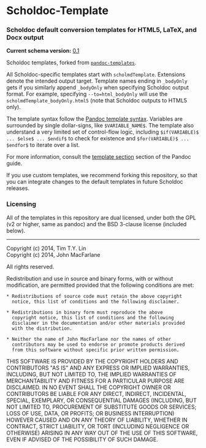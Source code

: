 Scholdoc-Template
===================

### Scholdoc default conversion templates for HTML5, LaTeX, and Docx output

**Current schema version:** [0.1][scholmd-schema]

Scholdoc templates, forked from [`pandoc-templates`](https://github.com/jgm/pandoc-templates).

All Scholdoc-specific templates start with `scholmdTemplate`. Extensions denote the intended output target. Template names ending in `_bodyOnly` gets if you similarly append `_bodyOnly` when specifying Scholdoc output format. For example, specifying `--to=html_bodyOnly`  will use the `scholmdTemplate_bodyOnly.html5` (note that Scholdoc outputs to HTML5 only).

The template syntax follow the [Pandoc template syntax][pandoc-template]. Variables are surrounded by single dollar-signs, like `$VARIABLE_NAME$`. The template also understand a very limited set of control-flow logic, including `$if(VARIABLE)$ ... $else$ ... $endif$`  to check for existence and `$for(VARIABLE)$ ... $endfor$` to iterate over a list.

For more information, consult the [template section][pandoc-template] section of the Pandoc guide.

If you use custom templates, we recommend forking this repository,
so that you can integrate changes to the default templates in future
Scholdoc releases.

[pandoc-template]: http://johnmacfarlane.net/pandoc/README.html#templates
[scholmd-schema]: http://scholarlymarkdown.com/Scholarly-Markdown-HTML-Schema.html

### Licensing

All of the templates in this repository are dual licensed, under both
the GPL (v2 or higher, same as pandoc) and the BSD 3-clause license
(included below).

----

Copyright (c) 2014, Tim T.Y. Lin  
Copyright (c) 2014, John MacFarlane

All rights reserved.

Redistribution and use in source and binary forms, with or without
modification, are permitted provided that the following conditions are met:

    * Redistributions of source code must retain the above copyright
      notice, this list of conditions and the following disclaimer.

    * Redistributions in binary form must reproduce the above
      copyright notice, this list of conditions and the following
      disclaimer in the documentation and/or other materials provided
      with the distribution.

    * Neither the name of John MacFarlane nor the names of other
      contributors may be used to endorse or promote products derived
      from this software without specific prior written permission.

THIS SOFTWARE IS PROVIDED BY THE COPYRIGHT HOLDERS AND CONTRIBUTORS
"AS IS" AND ANY EXPRESS OR IMPLIED WARRANTIES, INCLUDING, BUT NOT
LIMITED TO, THE IMPLIED WARRANTIES OF MERCHANTABILITY AND FITNESS FOR
A PARTICULAR PURPOSE ARE DISCLAIMED. IN NO EVENT SHALL THE COPYRIGHT
OWNER OR CONTRIBUTORS BE LIABLE FOR ANY DIRECT, INDIRECT, INCIDENTAL,
SPECIAL, EXEMPLARY, OR CONSEQUENTIAL DAMAGES (INCLUDING, BUT NOT
LIMITED TO, PROCUREMENT OF SUBSTITUTE GOODS OR SERVICES; LOSS OF USE,
DATA, OR PROFITS; OR BUSINESS INTERRUPTION) HOWEVER CAUSED AND ON ANY
THEORY OF LIABILITY, WHETHER IN CONTRACT, STRICT LIABILITY, OR TORT
(INCLUDING NEGLIGENCE OR OTHERWISE) ARISING IN ANY WAY OUT OF THE USE
OF THIS SOFTWARE, EVEN IF ADVISED OF THE POSSIBILITY OF SUCH DAMAGE.
